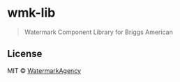 # wmk-lib

> Watermark Component Library for Briggs American

## License

MIT © [WatermarkAgency](https://github.com/peterwatermark)
